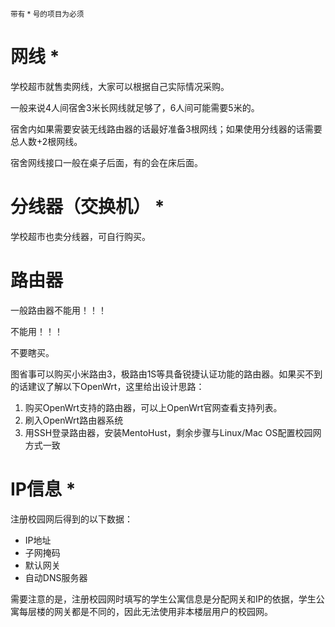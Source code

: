 <small>带有 * 号的项目为必须</small>

# 网线 *

学校超市就售卖网线，大家可以根据自己实际情况采购。

一般来说4人间宿舍3米长网线就足够了，6人间可能需要5米的。

宿舍内如果需要安装无线路由器的话最好准备3根网线；如果使用分线器的话需要总人数+2根网线。

宿舍网线接口一般在桌子后面，有的会在床后面。

# 分线器（交换机） *

学校超市也卖分线器，可自行购买。

# 路由器

一般路由器不能用！！！

不能用！！！

不要瞎买。

图省事可以购买小米路由3，极路由1S等具备锐捷认证功能的路由器。如果买不到的话建议了解以下OpenWrt，这里给出设计思路：

1. 购买OpenWrt支持的路由器，可以上OpenWrt官网查看支持列表。
2. 刷入OpenWrt路由器系统
3. 用SSH登录路由器，安装MentoHust，剩余步骤与Linux/Mac OS配置校园网方式一致

# IP信息 *

注册校园网后得到的以下数据：

- IP地址
- 子网掩码
- 默认网关
- 自动DNS服务器

需要注意的是，注册校园网时填写的学生公寓信息是分配网关和IP的依据，学生公寓每层楼的网关都是不同的，因此无法使用非本楼层用户的校园网。